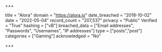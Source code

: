 +++

title = "Alora"
domain = "https://alora.io"
date_breached = "2018-10-02"
date = "2022-05-04"
record_count = "207,537"
privacy = "Public"
Verified = "True"
hashing = ["vB"]
breached_data = ["Email addresses", "Passwords", "Usernames", "IP addresses"]
type = ["posts","post"]
categories = ["Gaming"]
acknowledged = "No"


+++




